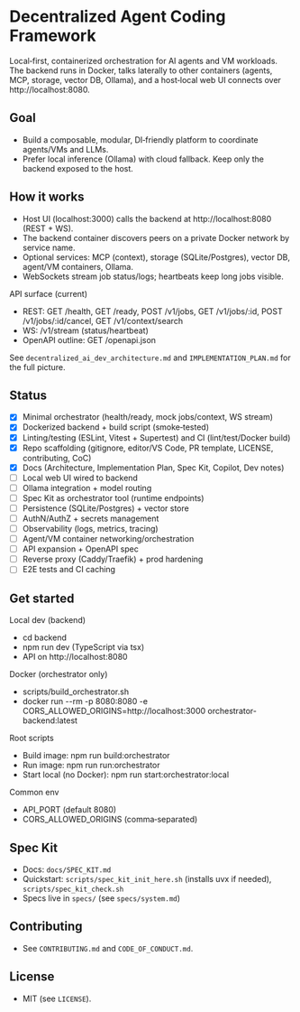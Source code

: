 # Decentralized Agent Coding Framework

Local‑first, containerized orchestration for AI agents and VM workloads. The backend runs in Docker, talks laterally to other containers (agents, MCP, storage, vector DB, Ollama), and a host‑local web UI connects over http://localhost:8080.

## Goal

- Build a composable, modular, DI‑friendly platform to coordinate agents/VMs and LLMs.
- Prefer local inference (Ollama) with cloud fallback. Keep only the backend exposed to the host.

## How it works

- Host UI (localhost:3000) calls the backend at http://localhost:8080 (REST + WS).
- The backend container discovers peers on a private Docker network by service name.
- Optional services: MCP (context), storage (SQLite/Postgres), vector DB, agent/VM containers, Ollama.
- WebSockets stream job status/logs; heartbeats keep long jobs visible.

API surface (current)

- REST: GET /health, GET /ready, POST /v1/jobs, GET /v1/jobs/:id, POST /v1/jobs/:id/cancel, GET /v1/context/search
- WS: /v1/stream (status/heartbeat)
- OpenAPI outline: GET /openapi.json

See `decentralized_ai_dev_architecture.md` and `IMPLEMENTATION_PLAN.md` for the full picture.

## Status

- [x] Minimal orchestrator (health/ready, mock jobs/context, WS stream)
- [x] Dockerized backend + build script (smoke‑tested)
- [x] Linting/testing (ESLint, Vitest + Supertest) and CI (lint/test/Docker build)
- [x] Repo scaffolding (gitignore, editor/VS Code, PR template, LICENSE, contributing, CoC)
- [x] Docs (Architecture, Implementation Plan, Spec Kit, Copilot, Dev notes)
- [ ] Local web UI wired to backend
- [ ] Ollama integration + model routing
- [ ] Spec Kit as orchestrator tool (runtime endpoints)
- [ ] Persistence (SQLite/Postgres) + vector store
- [ ] AuthN/AuthZ + secrets management
- [ ] Observability (logs, metrics, tracing)
- [ ] Agent/VM container networking/orchestration
- [ ] API expansion + OpenAPI spec
- [ ] Reverse proxy (Caddy/Traefik) + prod hardening
- [ ] E2E tests and CI caching

## Get started

Local dev (backend)

- cd backend
- npm run dev (TypeScript via tsx)
- API on http://localhost:8080

Docker (orchestrator only)

- scripts/build_orchestrator.sh
- docker run --rm -p 8080:8080 -e CORS_ALLOWED_ORIGINS=http://localhost:3000 orchestrator-backend:latest

Root scripts

- Build image: npm run build:orchestrator
- Run image: npm run run:orchestrator
- Start local (no Docker): npm run start:orchestrator:local

Common env

- API_PORT (default 8080)
- CORS_ALLOWED_ORIGINS (comma‑separated)

## Spec Kit

- Docs: `docs/SPEC_KIT.md`
- Quickstart: `scripts/spec_kit_init_here.sh` (installs uvx if needed), `scripts/spec_kit_check.sh`
- Specs live in `specs/` (see `specs/system.md`)

## Contributing

- See `CONTRIBUTING.md` and `CODE_OF_CONDUCT.md`.

## License

- MIT (see `LICENSE`).
